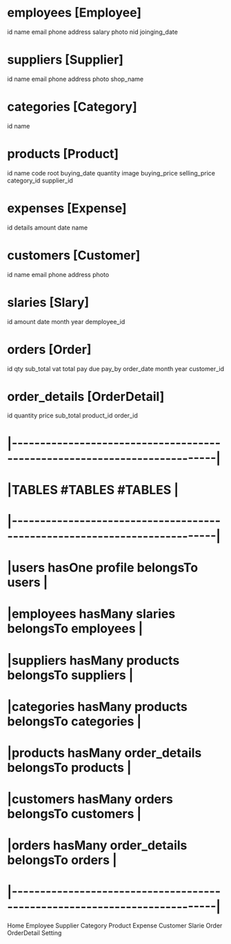 # employees [Employee]
id
name
email
phone
address
salary
photo
nid
joinging_date

# suppliers [Supplier]
id
name
email
phone
address
photo
shop_name

# categories [Category]
id
name

# products [Product]
id
name
code
root
buying_date
quantity
image
buying_price
selling_price
category_id
supplier_id

# expenses [Expense]
id
details
amount
date
name

# customers [Customer]
id
name
email
phone
address
photo

# slaries [Slary]
id
amount
date
month
year
demployee_id

# orders [Order]
id
qty
sub_total
vat
total
pay
due
pay_by
order_date
month
year
customer_id

# order_details [OrderDetail]
id
quantity
price
sub_total
product_id
order_id

#  |--------------------------------------------------------------------------|
#  |TABLES                   #TABLES                             #TABLES      |
#  |--------------------------------------------------------------------------|
#  |users	    hasOne	    profile	            belongsTo	    users         |
#  |employees	hasMany	    slaries	            belongsTo	    employees     |
#  |suppliers	hasMany	    products	        belongsTo	    suppliers     |
#  |categories	hasMany	    products	        belongsTo	    categories    |
#  |products	hasMany	    order_details	    belongsTo	    products      |
#  |customers	hasMany	    orders	            belongsTo	    customers     |
#  |orders	    hasMany	    order_details	    belongsTo	    orders        |
#  |--------------------------------------------------------------------------|


Home
Employee
Supplier
Category
Product
Expense
Customer
Slarie
Order
OrderDetail
Setting